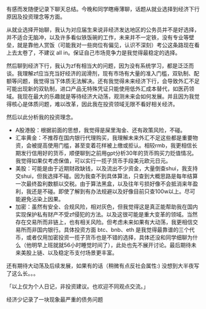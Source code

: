 有感而发随便记录下聊天总结。今晚和同学瞎瘠薄聊，话题从就业选择到经济下行原因及投资理念等方面。

从就业选择开始聊，我认为对应届生来说非经济发达地区的公务员并不是好选择，并不适合无脑冲，以及许多看似铁饭碗的工作，未来并不一定铁，没有专业等壁垒，就是靠他人赏饭（可能我对一些岗位有偏见，认识不深刻）考公这条路现在看上去太卷了，不建议 all in。保证自己市场竞争力是我觉得最稳定的选择。

然后聊到经济下行，我认为zf有相当大的问题，因为没有系统学习，都是泛泛而谈。我理解zf应当充当好经济的润滑剂，现有市场有大量的准入门槛，双轨制、配额等问题，我觉得当下体质无法解决。还有我觉得未来经济下行，会导致外汇不足可能出现新的双轨制，进口产品无特殊凭证只能使用低外汇成本替代，如医药领域。我现在最大的乐趣就是等待经济大动荡，观测未来会如何发展。并且因为我觉得核心是体质问题，难以改革，因此我在投资领域无限不看好相关经济。

然后以此分析我的投资理念。
- A股港股：根据前面的思想，我觉得是屎里淘金、还有政策风险，不碰。
- 汇率黄金：不推荐在国内银行代理购买，我理解未来外汇不足这些都是重要物资，会被提高使用门槛，甚至变着花样被上缴或拒认。相较rmb，我更相信长期发行信用好的货币，顺便聊到之前用gpt分析30年的货币购买力贬值情况。我觉得如果仅考虑保值，可以实行一揽子货币手段美元欧元日元。
- 美股：可能是由于近期财政缺钱，以及流出不少资金，大量倒查shui，我支持交shui，但我选择不碰。因为我查不到具体算法，只查到大概思路是每年结算一次最终盈利数额以交税。由于算法黑盒，以及往年亏损好像不会抵消来年盈利，我还是不碰。即使了解到有办法规避以及好像目前只查100w以上。尽可能避免沾染上因果。
- 加密：虽然有安全、合规风险，相对灰色，但我觉得这是真正能帮助我在国内实现保护私有财产不受zf侵犯的方法。以及这很可能是重大变革的领域。当然存在交易所而非链上，也有相关风险。但考虑未来如果有大动荡，我更相信交易所而非国内银行。具体投资方面 btc、bnb、eth 是我觉得最靠谱的三个代币，或者仅用加密投资一揽子货币也是不错的选择，具体还没和同学细聊为什么（他明早上班就就56小时睡觉时间了），此处也先不展开讨论。最后期待未来美股上链、以及稳定币支付场景更丰富。

还有期待大动荡及后续发展，如果有的话（稍微有点反社会属性:)
没想到大半夜写了这么长。。。

「以上仅为个人日记，非投资建议。也欢迎不同观点交流。」

经济少记录了一块现象最严重的债务问题
